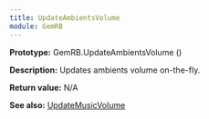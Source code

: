 ```yaml
---
title: UpdateAmbientsVolume
module: GemRB
---
```


**Prototype:** GemRB.UpdateAmbientsVolume ()

**Description:** Updates ambients volume on-the-fly.

**Return value:** N/A

**See also:** [UpdateMusicVolume](UpdateMusicVolume.md)
